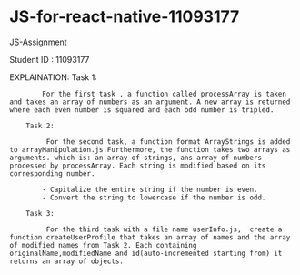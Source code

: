 # JS-for-react-native-11093177
JS-Assignment

Student ID : 11093177

EXPLAINATION:
        Task 1:
         
            For the first task , a function called processArray is taken and takes an array of numbers as an argument. A new array is returned where each even number is squared and each odd number is tripled.
        
        Task 2:

             For the second task, a function format ArrayStrings is added to arrayManipulation.js.Furthermore, the function takes two arrays as arguments. which is: an array of strings, ans array of numbers processed by processArray. Each string is modified based on its corresponding number. 

            - Capitalize the entire string if the number is even.
            - Convert the string to lowercase if the number is odd.

        Task 3:
            
             For the third task with a file name userInfo.js,  create a function createUserProfile that takes an array of names and the array of modified names from Task 2. Each containing originalName,modifiedName and id(auto-incremented starting from) it returns an array of objects.


